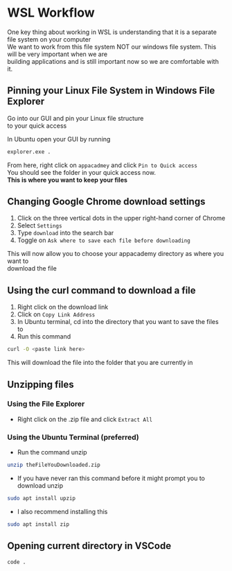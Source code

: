 # WSL Workflow

One key thing about working in WSL is understanding that it is a separate file system on your computer \
We want to work from this file system NOT our windows file system. This will be very important when we are \
building applications and is still important now so we are comfortable with it.

## Pinning your Linux File System in Windows File Explorer

<!-- Let's start off by running ls to see if we have the appacademy directory

```bash
ls 
```
You should see your appacademy directory (folder) -->

Go into our GUI and pin your Linux file structure\
to your quick access

In Ubuntu open your GUI by running

```bash
explorer.exe .
```

From here, right click on `appacadmey` and click `Pin to Quick access`\
You should see the folder in your quick access now.\
**This is where you want to keep your files**

## Changing Google Chrome download settings

1. Click on the three vertical dots in the upper right-hand corner of Chrome
2. Select `Settings`
3. Type `download` into the search bar
4. Toggle on `Ask where to save each file before downloading`

This will now allow you to choose your appacademy directory as where you want to\
download the file

## Using the curl command to download a file

1. Right click on the download link
2. Click on `Copy Link Address`
3. In Ubuntu terminal, cd into the directory that you want to save the files to
4. Run this command

```bash
curl -O <paste link here>
```

This will download the file into the folder that you are currently in

## Unzipping files

### Using the File Explorer

* Right click on the .zip file and click `Extract All`

### Using the Ubuntu Terminal (preferred)

* Run the command unzip

```bash
unzip theFileYouDownloaded.zip
```

* If you have never ran this command before it might prompt you to download unzip

```bash
sudo apt install upzip
```

* I also recommend installing this

```bash
sudo apt install zip
```

## Opening current directory in VSCode

```bash
code .
```
